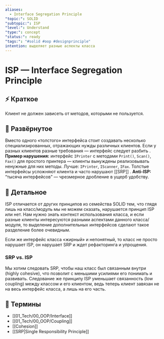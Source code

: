 ```yaml
---
aliases:
  - Interface Segregation Principle
"topic:": SOLID
"subtopic:": ISP
"level:": Understand
"type:": concept
"status:": ready
"tags:": "#solid #oop #designprinciple"
intention: выделяет разные аспекты класса
---
```

# ISP — Interface Segregation Principle

## ⚡ Краткое
Клиент не должен зависеть от методов, которыми не пользуется.

## 📖 Развёрнутое
Вместо одного «толстого» интерфейса стоит создавать несколько специализированных, отражающих нужды различных клиентов. Если у разных клиентов разные требования — интерфейс следует разбить .
**Пример нарушения:** интерфейс `IPrinter` с методами `Print()`, `Scan()`, `Fax()` для простого принтера — клиенты вынуждены реализовывать ненужные для них методы. Лучше: `IPrinter`, `IScanner`, `IFax`. Толстые интерфейсы усложняют клиента и часто нарушают [[SRP]] .
**Anti-ISP:** “тысяча интерфейсов” — чрезмерное дробление в ущерб удобству.

## 🧩 Детальное
ISP отличается от других принципов из семейства SOLID тем, что глядя лишь на класс/модуль мы не можем сказать, нарушается принцип ISP или нет. Нам нужно знать контекст использования класса, и если разные клиенты интересуются разными аспектами данного класса/модуля, то выделение дополнительных интерфейсов сделают такое разделение более очевидным.

Если же интерфейс класса «жирный» и непонятный, то класс не просто нарушает ISP, он нарушает SRP и ждет рефакторинга и упрощения.
### **SRP vs. ISP**
Мы хотим следовать SRP, чтобы наш класс был связанным внутри (highly cohesive), что позволит с меньшими усилиями его понимать и развивать. Следование же принципу ISP уменьшает связанность (low coupling) между классом и его клиентом, ведь теперь клиент завязан не на весь интерфейс класса, а лишь на его часть.

## 📝 Термины
- [[01_Tech/00_OOP/Interface]]
- [[01_Tech/00_OOP/Coupling]]
- [[Cohesion]]
- [[SRP|Single Responsibility Principle]]